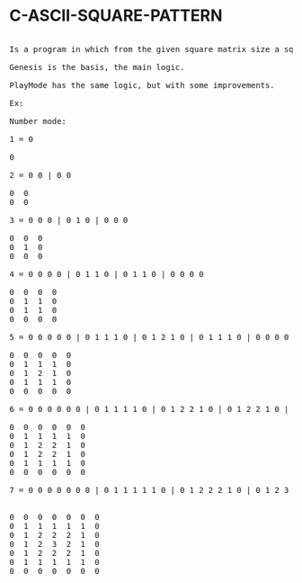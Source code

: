 # C-ASCII-SQUARE-PATTERN

<PRE>

Is a program in which from the given square matrix size a square pattern of n // 2 (rounded up) layers is created with each layer following the chosen pattern if it is in the script that has modes, or in the script base produces an alphabetical sequence by the layers.

Genesis is the basis, the main logic.

PlayMode has the same logic, but with some improvements.

Ex:

Number mode:

1 = 0

0

2 = 0 0 | 0 0

0  0
0  0

3 = 0 0 0 | 0 1 0 | 0 0 0

0  0  0
0  1  0
0  0  0

4 = 0 0 0 0 | 0 1 1 0 | 0 1 1 0 | 0 0 0 0

0  0  0  0
0  1  1  0
0  1  1  0
0  0  0  0

5 = 0 0 0 0 0 | 0 1 1 1 0 | 0 1 2 1 0 | 0 1 1 1 0 | 0 0 0 0 0

0  0  0  0  0
0  1  1  1  0
0  1  2  1  0
0  1  1  1  0
0  0  0  0  0

6 = 0 0 0 0 0 0 | 0 1 1 1 1 0 | 0 1 2 2 1 0 | 0 1 2 2 1 0 | 0 1 1 1 1 0 | 0 0 0 0 0 0

0  0  0  0  0  0
0  1  1  1  1  0
0  1  2  2  1  0
0  1  2  2  1  0
0  1  1  1  1  0
0  0  0  0  0  0

7 = 0 0 0 0 0 0 0 | 0 1 1 1 1 1 0 | 0 1 2 2 2 1 0 | 0 1 2 3 2 1 0 | 0 1 2 2 2 1 0 | 0 1 1 1 1 1 0 | 0 0 0 0 0 0 0
 

0  0  0  0  0  0  0
0  1  1  1  1  1  0
0  1  2  2  2  1  0
0  1  2  3  2  1  0
0  1  2  2  2  1  0
0  1  1  1  1  1  0
0  0  0  0  0  0  0

</PRE>

